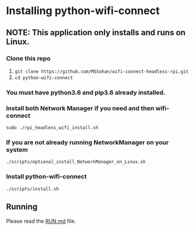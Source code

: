 # Installing python-wifi-connect

## NOTE: This application only installs and runs on Linux.

### Clone this repo
1. `git clone https://github.com/MSSohan/wifi-connect-headless-rpi.git`
1. `cd python-wifi-connect`

### You must have python3.6 and pip3.6 already installed.

### Install both Network Manager if you need and then wifi-connect
`sudo ./rpi_headless_wifi_install.sh` 

### If you are not already running NetworkManager on your system
`./scripts/optional_install_NetworkManager_on_Linux.sh`

### Install python-wifi-connect
`./scripts/install.sh`

## Running
Please read the [RUN.md](RUN.md) file.

